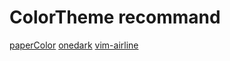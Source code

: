 # ColorTheme recommand

[paperColor](git@github.com:NLKNguyen/papercolor-theme.git)
[onedark](git@github.com:joshdick/onedark.vim.git)
[vim-airline](git@github.com:vim-airline/vim-airline-themes.git)
